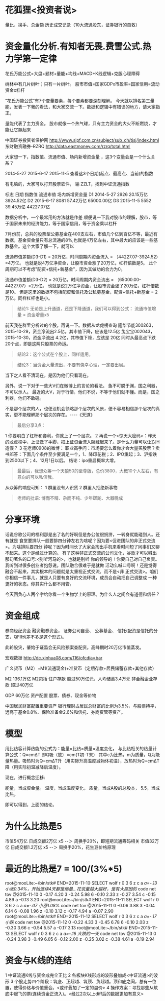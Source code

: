 # 花狐狸<投资者说>

量比、换手、总金额
历史成交记录（10大流通股东，证券银行的自救）

# 资金量化分析.有知者无畏.费雪公式.热力学第一定律

花氏万能公式=大盘+题材+量能+均线+MACD+K线逻辑+克服心理障碍

树林中有几片树叶；只有一片树叶。
股市市值=国家GDPx市盈率=国家信用=流动资金x杠杆

“花氏万能公式”有7个变量要素，每个要素都要深刻理解。
今天就以排名第三量能，发表一下我的看法，和大家交流一下。数据和逻辑中有错误的地方，请大家指正。

量能代表了主力资金。
股市就像一个热气球，只有主力资金的大火不断燃烧，才能让它飘起来

中国证券投资者保护网  http://www.sipf.com.cn/subject/sub_ch/tjsj/index.html
东财融资融券-RZRQ     http://data.eastmoney.com/rzrq/total.html

大家想一下，指数值、流通市值、场内新增资金量 ，这3个变量会是一个什么关系？

2014-5-27
2015-6-17
2015-11-5
查看这3个日期(起点、最高点、当前)的指数

有电脑的，大家可以打开股票软件， 输 ZZLT，找到中证流通指数

标志  日期       指数值       流通市值        场内新增资金量
D1    2014-5-27  2926         20.15万亿       3924.52亿
D2    2015-6-17  8081         57.42万亿       65000.00亿
D3    2015-11-5  5552         39.45万亿       44227.07亿

数据分析中，一个最常用的方法就是作差
顺便说一下我对股市的理解，股市，等于国家未来的经济能力，等于国家信用，等于资金乘以杠杆

7月份前，总共的股票型公募基金在400支左右，市值几个亿到百亿不等，最近有数据，基金资金量只有总流通的8%,也就是4万亿左右，其中最大的应该是一些基数基金。这个大家了解一下，就可以

流通市值差额(D3-D1) = 20万亿，时间周期内资金流入 = （44227.07-3924.52）=4万亿。
也就是说4万亿净资金，让股市资金涨了20万亿，杠杆倍数是5。
此个周期可以不考虑"配资+信托+新基金"，因为其做功的合力为0。

流通市值差额(D3-D2) = 20万亿，时间周期内资金流出 = （65000.00-44227.07）=2万亿。
也就是说2万亿净资金，让股市资金涨了20万亿，杠杆倍数是10。
但是这里的数据不包括配资和信托及公私募基金，配资+信托+新基金 = 2万亿。同样杠杆也是小。

> 结论1: 无论是上升通道，还是下降通道，我们可以得到公式： 流通市值增量 = 资金增量x5

前天我在群里分析过的个股，再说一下。数据从龙虎榜查询
隆华节能300263，2015-10-29，资金净流出2.5亿，其市值下降，应该是12.5亿
兔宝宝002043， 2015-10-30，资金净流出 4.2亿，其市值下降，应该是 20亿
同时从最高点下跌20个点，即是这两只股票的命运。

> 结论2：这个公式在个股上，同样适用。

> 结论3：当资金大量流出，不要有侥幸心理，一定要出局。


当下之人看不清现在，是因为他们只看现在。

另外，说一下对于一些大V们在微博上的言论的看法。
鱼不可脱于渊，国之利器，不可以示人。
最近的大V，对于行情，他们不说，不等于他们就不懂。而是，国之利器，他们不敢碰。

不是那个层次的人，也便没机会领略那个层次的风景，便不容易相信那个层次的真实，更不能理解那个层次的存在。----《天道》

> 最后分享3点：

1 你要明白了杠杆和套利，你就上了一个层次。
2 再说一个<惊天大密码>：昨天的龙虎榜中，上证做了手脚，把上证资金流入隐藏起来了。是什么力量可以让ZJH造假？
3 花老师0908的微博：
  职业高手问：市场要怎么着你才会大量买股票？卖书郎答：下面几个条件至少要满足一个，1、降印花税；2、IPO重起；3、沪指跌到2500以下；4、12月1日以后。
  结论：ipo重启概率大增。

> 最最后，我想众筹一个天狼50的至尊版，总价3800，大概10个人左右，有意向的可以私信我。

从众筹的响应可知：
1 群里没有人识货
2 群里人拒绝新事物

> 老师的批语: 博而不精、杂而不纯、少年蹉跎、大器晚成 

# 分享环境

话说谷歌公司的福利那是出了名的好啊但是办公位很拥挤，一转身就能碰到人。还有就是
食堂要排队一般要排四分钟左右为啥呢？因为要<促进团队的非正式交流>。为啥排队要四分
钟呢？因为时间长了大家会掏出手机来看时间短了同事们又聊不起来。这个是经过计算的。
有了这种非正式交流的公司文化，谷歌才可以喊出那句著名的口号:<别听河马的>，也就是别听
你的领导的！你要自己对自己负责。我听到过很多创业者抱怨说。团队融合很难于是就做
活动么喊口号啊！还是觉得融合不起来，其实根本的问题就是太重视正式交流，而不是<非
正式交流>。咱们你相信一件事儿，就是人只要有良好的交流环境，成员会自动把自己调整成
一种更好的状态。你其实什么都不用管。

今天回负心人两个字给你看一个生物学上的原理。为什么人之间会有道德和信任？

# 资金组成

券商经纪资金
融资融券资金，
证券公司自营、
公募基金、
信托(配资是信托的分支，QFII也差不多是这个形式)。

此轮股灾，肇始于证监会无风险预案查配资，高峰期时20万亿市值蒸发。

宏观数据
http://dc.xinhua08.com/116/ofcdia=bar

广义货币（M2）=M1(流通现金)+准货币（定期存款+居民储蓄存款+其他存款）

M2              136.1万亿
M2包括
住户存款        超过50万亿元，人均储蓄3.4万元
非金融企业存款  超过40万亿

GDP             60万亿
资产配置        股票、债券、现金等价物

[](http://money.163.com/15/0527/10/AQK7BT4I00253B0H.html)
中国居民财富配置重要资产
银行理财占居民总财富的比例为3.5%，与股票持平，远高于基金0.8%、保险准备金2.6%和信托、券商资管等资产。

# 模型

用比热容计算热能的公式为：能量=比热×质量×温度变化，
与比热相关的热量计算公式：Q=cmΔT 即Q吸（放）=cm(T初-T末） 其中c为比热，m为质量，Q为能量热量。吸热时为Q=cmΔT升（用实际升高温度减物体初温），放热时为Q=cmΔT降（用实际初温减降后温度）。

现在，进行概念迁移:

能量，当成资金量。
温度，当成温度变化，
质量，当成A股的总股本，
5.5，当成比热。
 
即可以得到，上面的结论。

# 为什么比热是5

市值54万亿  日成交额2万亿     x5    --＞ 周换手20%，即短期流通筹码相关
市值32万亿  日成交额1.2万亿   x5    --＞ 周换手20%，花生豆价格原理

# 最近的比热是7 = 100/(3%*5)

root@mooLite:~/bin/stk# END=2015-11-10 SELECT wolf r 0 3 6 z c a _a=-.13 小涨0.34%，开始连续4天都是缩量...花说量越大越好，是有大原因的_
code    net     tov @2015-11-10
0       -0.17   4.20
3       -0.24   5.98
6       -0.10   2.33
z       -0.27   3.54
c       -0.15   4.89
a       -0.13   3.20
root@mooLite:~/bin/stk# END=2015-11-11 SELECT wolf r 0 3 6 z c a _a=-.07 小涨1.08%_
code    net     tov @2015-11-11
0       -0.06   3.88
3       -0.04   6.14
6       -0.08   1.96
z       -0.10   3.12
c       -0.17   4.94
a       -0.07   2.90
root@mooLite:~/bin/stk# END=2015-11-12 SELECT wolf r 0 3 6 z c a _a=-.17 小跌_
code    net     tov @2015-11-12
0       -0.22   4.33
3       -0.45   6.78
6       -0.10   2.03
z       -0.30   3.66
c       -0.54   5.57
a       -0.17   3.13
root@mooLite:~/bin/stk# END=2015-11-13 SELECT wolf r 0 3 6 z c a _a=-.19 大跌的一天_
code    net     tov @2015-11-13
0       -0.24   3.98
3       -0.49   6.05
6       -0.12   2.00
z       -0.25   3.02
c       -0.38   4.61
a       -0.19   2.94

# 资金与K线的连结

1 中证流通K线与资金成完全正比
2 各板块K线形成的波形叠加成<中证流通>的波形
3 个股走势四个阶段：筑底、正超越、筑顶、负超越。顶和底之间，总有一位置，使得价格与价值重合。<或许叠加了一定的溢价>
4 操作方案：寻找那些从筑底中起飞的票(连续资金正流入)。<经过2次以上diff后的数据更加有意义>

